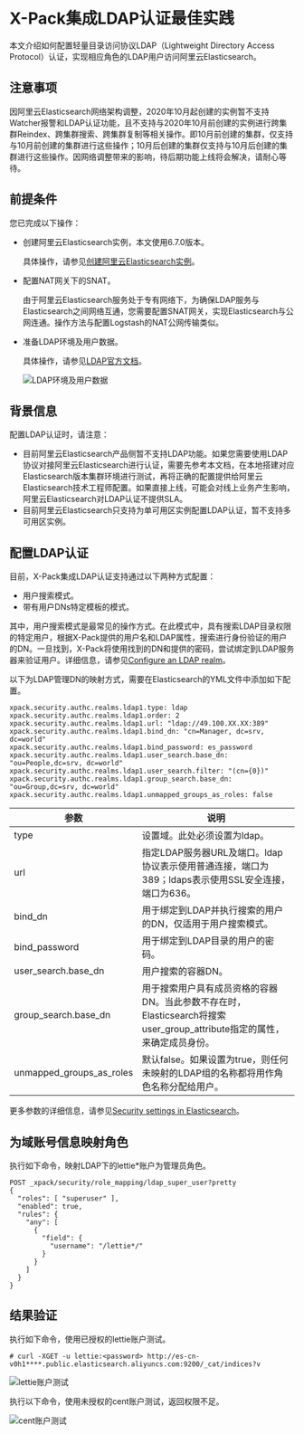 # X-Pack集成LDAP认证最佳实践

本文介绍如何配置轻量目录访问协议LDAP（Lightweight Directory Access Protocol）认证，实现相应角色的LDAP用户访问阿里云Elasticsearch。

## 注意事项

因阿里云Elasticsearch网络架构调整，2020年10月起创建的实例暂不支持Watcher报警和LDAP认证功能，且不支持与2020年10月前创建的实例进行跨集群Reindex、跨集群搜索、跨集群复制等相关操作。即10月前创建的集群，仅支持与10月前创建的集群进行这些操作；10月后创建的集群仅支持与10月后创建的集群进行这些操作。因网络调整带来的影响，待后期功能上线将会解决，请耐心等待。

## 前提条件

您已完成以下操作：

-   创建阿里云Elasticsearch实例，本文使用6.7.0版本。

    具体操作，请参见[创建阿里云Elasticsearch实例](/intl.zh-CN/Elasticsearch/快速入门/步骤一：创建实例/创建阿里云Elasticsearch实例.md)。

-   配置NAT网关下的SNAT。

    由于阿里云Elasticsearch服务处于专有网络下，为确保LDAP服务与Elasticsearch之间网络互通，您需要配置SNAT网关，实现Elasticsearch与公网连通。操作方法与配置Logstash的NAT公网传输类似。

-   准备LDAP环境及用户数据。

    具体操作，请参见[LDAP官方文档](http://www.openldap.org/doc/admin24/quickstart.html)。

    ![LDAP环境及用户数据](https://static-aliyun-doc.oss-accelerate.aliyuncs.com/assets/img/zh-CN/7212659951/p76477.png)


## 背景信息

配置LDAP认证时，请注意：

-   目前阿里云Elasticsearch产品侧暂不支持LDAP功能。如果您需要使用LDAP协议对接阿里云Elasticsearch进行认证，需要先参考本文档，在本地搭建对应Elasticsearch版本集群环境进行测试，再将正确的配置提供给阿里云Elasticsearch技术工程师配置。如果直接上线，可能会对线上业务产生影响，阿里云Elasticsearch对LDAP认证不提供SLA。
-   目前阿里云Elasticsearch只支持为单可用区实例配置LDAP认证，暂不支持多可用区实例。

## 配置LDAP认证

目前，X-Pack集成LDAP认证支持通过以下两种方式配置：

-   用户搜索模式。
-   带有用户DNs特定模板的模式。

其中，用户搜索模式是最常见的操作方式。在此模式中，具有搜索LDAP目录权限的特定用户，根据X-Pack提供的用户名和LDAP属性，搜索进行身份验证的用户的DN。一旦找到，X-Pack将使用找到的DN和提供的密码，尝试绑定到LDAP服务器来验证用户。详细信息，请参见[Configure an LDAP realm](https://www.elastic.co/guide/en/elasticsearch/reference/6.7/configuring-ldap-realm.html)。

以下为LDAP管理DN的映射方式，需要在Elasticsearch的YML文件中添加如下配置。

```
xpack.security.authc.realms.ldap1.type: ldap
xpack.security.authc.realms.ldap1.order: 2
xpack.security.authc.realms.ldap1.url: "ldap://49.100.XX.XX:389"
xpack.security.authc.realms.ldap1.bind_dn: "cn=Manager, dc=srv, dc=world"
xpack.security.authc.realms.ldap1.bind_password: es_password
xpack.security.authc.realms.ldap1.user_search.base_dn: "ou=People,dc=srv, dc=world"
xpack.security.authc.realms.ldap1.user_search.filter: "(cn={0})"
xpack.security.authc.realms.ldap1.group_search.base_dn: "ou=Group,dc=srv, dc=world"
xpack.security.authc.realms.ldap1.unmapped_groups_as_roles: false
```

|参数|说明|
|--|--|
|type|设置域。此处必须设置为ldap。|
|url|指定LDAP服务器URL及端口。ldap协议表示使用普通连接，端口为389；ldaps表示使用SSL安全连接，端口为636。|
|bind\_dn|用于绑定到LDAP并执行搜索的用户的DN，仅适用于用户搜索模式。|
|bind\_password|用于绑定到LDAP目录的用户的密码。|
|user\_search.base\_dn|用户搜索的容器DN。|
|group\_search.base\_dn|用于搜索用户具有成员资格的容器DN。当此参数不存在时，Elasticsearch将搜索user\_group\_attribute指定的属性，来确定成员身份。|
|unmapped\_groups\_as\_roles|默认false。如果设置为true，则任何未映射的LDAP组的名称都将用作角色名称分配给用户。|

更多参数的详细信息，请参见[Security settings in Elasticsearch](https://www.elastic.co/guide/en/elasticsearch/reference/6.7/security-settings.html#ref-ldap-settings)。

## 为域账号信息映射角色

执行如下命令，映射LDAP下的lettie\*账户为管理员角色。

```
POST _xpack/security/role_mapping/ldap_super_user?pretty
{
  "roles": [ "superuser" ],
  "enabled": true,
  "rules": {
    "any": [
      {
        "field": {
          "username": "/lettie*/"
        }
      }
    ]
  }
}
```

## 结果验证

执行如下命令，使用已授权的lettie账户测试。

```
# curl -XGET -u lettie:<password> http://es-cn-v0h1****.public.elasticsearch.aliyuncs.com:9200/_cat/indices?v
```

![lettie账户测试](https://static-aliyun-doc.oss-accelerate.aliyuncs.com/assets/img/zh-CN/7212659951/p76483.png)

执行以下命令，使用未授权的cent账户测试，返回权限不足。

![cent账户测试](https://static-aliyun-doc.oss-accelerate.aliyuncs.com/assets/img/zh-CN/7212659951/p76484.png)

